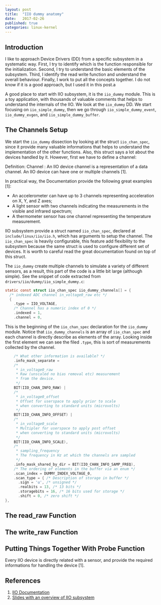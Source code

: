 ```yaml
---
layout: post
title:  "IIO dummy anatomy"
date:   2017-02-26
published: true
categories: linux-kernel
---
```


## Introduction

I like to approach Device Drivers (DD) from a specific subsystem in a systematic way. First, I try to identify which is the function responsible for the initialization. Second, I try to understand the basic elements of the subsystem. Third, I identify the read write function and understand the overall behaviour. Finally, I work to put all the concepts together. I do not know if it is a good approach, but I used it in this post.a

A good place to start with IIO subsystem, it is the `iio_dummy` module. This is a toy application, with thousands of valuable comments that helps to understand the internals of the IIO. We look at the `iio_dummy` DD. We start focusing on `iio_simple_dummy`, then we go through `iio_simple_dummy_event`, `iio_dummy_evgen`, and `iio_simple_dummy_buffer`.

## The Channels Setup

We start the `iio_dummy` dissection by looking at the struct `iio_chan_spec`, since it provide many valuable informations that helps to understand the implementation of the other functions. Also, this struct says a lot about the devices handled by it. However, first we have to define a channel:

Definition: Channel
: An IIO device channel is a representation of a data channel. An IIO device can have one or multiple channels [1].

In practical way, the Documentation provide the following great examples [1]:

* An accelerometer can have up to 3 channels representing acceleration on X, Y, and Z axes;
* A light sensor with two channels indicating the measurements in the visible and infrared spectrum;
* A thermometer sensor has one channel representing the temperature measurement.

IIO subsystem provide a struct named `iio_chan_spec`, declared at `include/linux/iio/iio.h`, which has arguments to setup the channel. The `iio_chan_spec` is heavily configurable, this feature add flexibility to the subsystem because the same struct is used to configure different set of devices. It is worth to careful read the great documentation found on top of this struct.

The `iio_dummy` create multiple channels to simulate a variety of different sensors, as a result, this part of the code is a little bit large (although simple). See the snippet of code extracted from  `drivers/iio/dummy/iio_simple_dummy.c`:

```c
static const struct iio_chan_spec iio_dummy_channels[] = {
  /* indexed ADC channel in_voltage0_raw etc */
  {
    .type = IIO_VOLTAGE,
    /* Channel has a numeric index of 0 */
    .indexed = 1,
    .channel = 0,
```

This is the beginning of the `iio_chan_spec` declaration for the `iio_dummy` module. Notice that `iio_dummy_channels` is an array of `iio_chan_spec` and each channel is directly describe as elements of the array. Looking inside the first element we can see the filed `.type`, this is sort of measurements collected by the channel. 


```c
    /* What other information is available? */
    .info_mask_separate =
    /*
     * in_voltage0_raw
     * Raw (unscaled no bias removal etc) measurement
     * from the device.
     */
    BIT(IIO_CHAN_INFO_RAW) |
    /*
     * in_voltage0_offset
     * Offset for userspace to apply prior to scale
     * when converting to standard units (microvolts)
     */
    BIT(IIO_CHAN_INFO_OFFSET) |
    /*
     * in_voltage0_scale
     * Multipler for userspace to apply post offset
     * when converting to standard units (microvolts)
     */
    BIT(IIO_CHAN_INFO_SCALE),
    /*
     * sampling_frequency
     * The frequency in Hz at which the channels are sampled
     */
    .info_mask_shared_by_dir = BIT(IIO_CHAN_INFO_SAMP_FREQ),
    /* The ordering of elements in the buffer via an enum */
    .scan_index = DUMMY_INDEX_VOLTAGE_0,
    .scan_type = { /* Description of storage in buffer */
      .sign = 'u', /* unsigned */
      .realbits = 13, /* 13 bits */
      .storagebits = 16, /* 16 bits used for storage */
      .shift = 0, /* zero shift */
},

```

## The read_raw Function

## The write_raw Function

## Putting Things Together With Probe Function

Every IIO device is directly related with a sensor, and provide the required informations for handling the device [1]. 

## References

1. [IIO Documentation](https://01.org/linuxgraphics/gfx-docs/drm/driver-api/iio/index.html)
2. [Slides with an overview of IIO subsystem](https://pt.slideshare.net/anilchowdary2050/127-iio-anewsubsystem)
